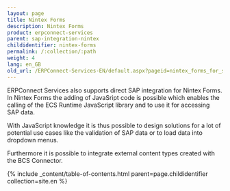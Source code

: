 ```yaml
---
layout: page
title: Nintex Forms
description: Nintex Forms
product: erpconnect-services
parent: sap-integration-nintex
childidentifier: nintex-forms
permalink: /:collection/:path
weight: 4
lang: en_GB
old_url: /ERPConnect-Services-EN/default.aspx?pageid=nintex_forms_for_sharepoint
---
```


ERPConnect Services also supports direct SAP integration for Nintex Forms. In Nintex Forms the adding of JavaSript code is possible which enables the calling of the ECS Runtime JavaScript library and to use it for accessing SAP data.

With JavaScript knowledge it is thus possible to design solutions for a lot of potential use cases like the validation of SAP data or to load data into dropdown menus.   

Furthermore it is possible to integrate external content types created with the BCS Connector. 

{% include _content/table-of-contents.html parent=page.childidentifier collection=site.en %}